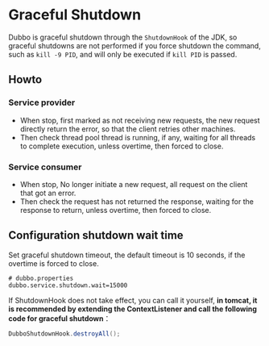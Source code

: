 # Graceful Shutdown

Dubbo is graceful shutdown through the `ShutdownHook` of the JDK, so graceful shutdowns are not performed if you force shutdown the command, such as `kill -9 PID`, and will only be executed if `kill PID` is passed.

## Howto

### Service provider

* When stop, first marked as not receiving new requests, the new request directly return the error, so that the client retries other machines.
* Then check thread pool thread is running, if any, waiting for all threads to complete execution, unless overtime, then forced to close.

### Service consumer

* When stop, No longer initiate a new request, all request on the client that got an error.
* Then check the request has not returned the response, waiting for the response to return, unless overtime, then forced to close.

## Configuration shutdown wait time

Set graceful shutdown timeout, the default timeout is 10 seconds, if the overtime is forced to close.

```properties
# dubbo.properties
dubbo.service.shutdown.wait=15000
```

If ShutdownHook does not take effect, you can call it yourself, **in tomcat, it is recommended by extending the ContextListener and call the following code for graceful shutdown**：

```java
DubboShutdownHook.destroyAll();
```
